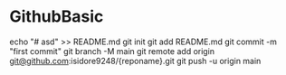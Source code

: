 # GithubBasic
echo "# asd" >> README.md
git init
git add README.md
git commit -m "first commit"
git branch -M main
git remote add origin git@github.com:isidore9248/{reponame}.git
git push -u origin main
